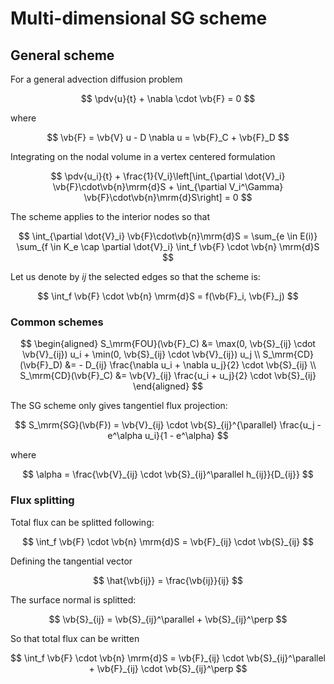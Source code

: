 # Multi-dimensional SG scheme


## General scheme

For a general advection diffusion problem

$$
\pdv{u}{t} + \nabla \cdot \vb{F} = 0
$$

where

$$
\vb{F} = \vb{V} u - D \nabla u = \vb{F}_C + \vb{F}_D
$$

Integrating on the nodal volume in a vertex centered formulation

$$
\pdv{u_i}{t} + \frac{1}{V_i}\left[\int_{\partial \dot{V}_i} \vb{F}\cdot\vb{n}\mrm{d}S + \int_{\partial V_i^\Gamma} \vb{F}\cdot\vb{n}\mrm{d}S\right] = 0
$$

The scheme applies to the interior nodes so that

$$
\int_{\partial \dot{V}_i} \vb{F}\cdot\vb{n}\mrm{d}S = \sum_{e \in E(i)} \sum_{f \in K_e \cap \partial \dot{V}_i} \int_f \vb{F} \cdot \vb{n} \mrm{d}S
$$

Let us denote by $ij$ the selected edges so that the scheme is:

$$
\int_f \vb{F} \cdot \vb{n} \mrm{d}S = f(\vb{F}_i, \vb{F}_j)
$$

### Common schemes

$$
\begin{aligned}
S_\mrm{FOU}(\vb{F}_C) &= \max(0, \vb{S}_{ij} \cdot \vb{V}_{ij}) u_i + \min(0, \vb{S}_{ij} \cdot \vb{V}_{ij}) u_j \\
S_\mrm{CD}(\vb{F}_D) &= - D_{ij} \frac{\nabla u_i + \nabla u_j}{2} \cdot \vb{S}_{ij} \\
S_\mrm{CD}(\vb{F}_C) &= \vb{V}_{ij} \frac{u_i + u_j}{2} \cdot \vb{S}_{ij}
\end{aligned}
$$

The SG scheme only gives tangentiel flux projection:

$$
S_\mrm{SG}(\vb{F}) = \vb{V}_{ij} \cdot \vb{S}_{ij}^{\parallel} \frac{u_j - e^\alpha u_i}{1 - e^\alpha} 
$$

where 

$$
\alpha = \frac{\vb{V}_{ij} \cdot \vb{S}_{ij}^\parallel h_{ij}}{D_{ij}}
$$

### Flux splitting

Total flux can be splitted following:

$$
\int_f \vb{F} \cdot \vb{n} \mrm{d}S = \vb{F}_{ij} \cdot \vb{S}_{ij}
$$

Defining the tangential vector

$$
\hat{\vb{ij}} = \frac{\vb{ij}}{ij}
$$

The surface normal is splitted:

$$
\vb{S}_{ij} = \vb{S}_{ij}^\parallel + \vb{S}_{ij}^\perp
$$

So that total flux can be written

$$
\int_f \vb{F} \cdot \vb{n} \mrm{d}S = \vb{F}_{ij} \cdot \vb{S}_{ij}^\parallel + \vb{F}_{ij} \cdot \vb{S}_{ij}^\perp
$$